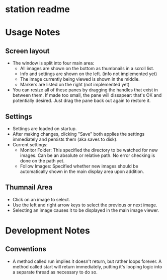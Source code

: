 station readme
=================

Usage Notes
===========
Screen layout
-------------
* The window is split into four main area:
    * All images are shown on the bottom as thumbnails in a scroll list.
    * Info and settings are shown on the left. (info not implemented yet)
    * The image currently being viewed is shown in the middle.
    * Markers are listed on the right (not implemented yet)
* You can resize all of these panes by dragging the handles that exist in between them. If made too small, the pane will dissapear: that's OK and potentially desired. Just drag the pane back out again to restore it.

Settings
--------
* Settings are loaded on startup.
* After making changes, clicking "Save" both applies the settings immediately and persists them (aka saves to disk).
* Current settings:
    * Monitor Folder: This specified the directory to be watched for new images. Can be an absolute or relative path. No error checking is done on the path yet.
    * Follow Images: Specified whether new images should be automatically shown in the main display area upon addition.

Thumnail Area
-------------
* Click on an image to select.
* Use the left and right arrow keys to select the previous or next image.
* Selecting an image causes it to be displayed in the main image viewer.

Development Notes
=================

Conventions
-----------
* A method called run implies it doesn't return, but rather loops
  forever. A method called start will return immediately, putting
  it's looping logic into a separate thread as necessary to do so.

